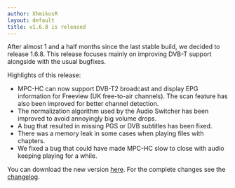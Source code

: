 ```yaml
---
author: XhmikosR
layout: default
title: v1.6.8 is released
---
```


After almost 1 and a half months since the last stable build, we decided to release 1.6.8.
This release focuses mainly on improving DVB-T support alongside with the usual bugfixes.

Highlights of this release:

* MPC-HC can now support DVB-T2 broadcast and display EPG information for Freeview (UK free-to-air channels).
  The scan feature has also been improved for better channel detection.
* The normalization algorithm used by the Audio Switcher has been improved to avoid annoyingly big volume drops.
* A bug that resulted in missing PGS or DVB subtitles has been fixed.
* There was a memory leak in some cases when playing files with chapters.
* We fixed a bug that could have made MPC-HC slow to close with audio keeping playing for a while.

You can download the new version [here](/downloads).
For the complete changes see the [changelog](/changelog).
